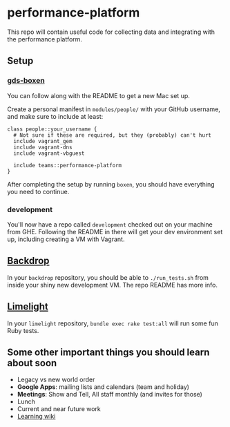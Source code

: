 performance-platform
====================

This repo will contain useful code for collecting data and integrating with
the performance platform.

## Setup

### [gds-boxen](https://github.com/alphagov/gds-boxen)

You can follow along with the README to get a new Mac set up.

Create a personal manifest in `modules/people/` with your GitHub username, and
make sure to include at least:

    class people::your_username {
      # Not sure if these are required, but they (probably) can't hurt
      include vagrant_gem
      include vagrant-dns
      include vagrant-vbguest

      include teams::performance-platform
    }

After completing the setup by running `boxen`, you should have everything you
need to continue.

### development

You'll now have a repo called `development` checked out on your machine from
GHE. Following the README in there will get your dev environment set up,
including creating a VM with Vagrant.

## [Backdrop](https://github.com/alphagov/backdrop)

In your `backdrop` repository, you should be able to `./run_tests.sh` from inside
your shiny new development VM. The repo README has more info.

## [Limelight](https://github.com/alphagov/limelight)

In your `limelight` repository, `bundle exec rake test:all` will run some fun
Ruby tests.

## Some other important things you should learn about soon

- Legacy vs new world order
- __Google Apps__: mailing lists and calendars (team and holiday)
- __Meetings__: Show and Tell, All staff monthly (and invites for those)
- Lunch
- Current and near future work
- [Learning wiki](https://github.com/alphagov/wiki/wiki)
